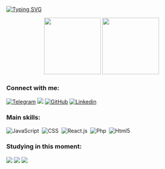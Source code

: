 [![Typing SVG](https://readme-typing-svg.herokuapp.com/?color=F5FFFA&size=35&center=true&vCenter=true&width=1000&lines=Hello,+my+name+is+Carlos+André+:%29!;Front-End+developer+from+Brazil;Be+Welcome!+<3)](https://git.io/typing-svg)

<div align="center">
  <img height="150em" src="https://github-readme-stats.vercel.app/api?username=cavdrew&show_icons=true&theme=dracula&include_all_commits=true&count_private=truecolor=F5FFFA&icon_color=F5FFFA&text_color=F5FFFA&bg_color=0d1117"/>
  <img height="150em" src="https://github-readme-stats.vercel.app/api/top-langs/?username=cavdrew&layout=compact&langs_count=7&theme=draculacolor=F5FFFA4&icon_color=F5FFFA&text_color=F5FFFA&bg_color=0d1117"/>
</div>

### Connect with me:
 
<div > 

[![Telegram](https://img.shields.io/badge/Telegram-2CA5E0?style=for-the-badge&logo=telegram&logoColor=white/)](https://t.me/cavdrew)
<a href = "mailto:aderaldocaav@gmail.com"><img src="https://img.shields.io/badge/-Gmail-%23333?style=for-the-badge&logo=gmail&logoColor=white" target="_blank"></a>
[![GitHub](https://img.shields.io/badge/GitHub-100000?style=for-the-badge&logo=github&logoColor=white)](https://github.com/cavdrew)
[![Linkedin](https://img.shields.io/badge/LinkedIn-0077B5?style=for-the-badge&logo=linkedin&logoColor=white)](https://www.linkedin.com/in/carlosandre00/)
</div>

### Main skills:

<div style="display: inline_block">

![JavaScript](https://img.shields.io/badge/-JavaScript-0D1117?style=for-the-badge&logo=javascript&labelColor=0D1117)&nbsp;
![CSS](https://img.shields.io/badge/-CSS-0D1117?style=for-the-badge&logo=CSS3&logoColor=1572B6&labelColor=0D1117)&nbsp;
![React.js](https://img.shields.io/badge/-React.js-0D1117?style=for-the-badge&logo=react&labelColor=0D1117)&nbsp;
![Php](https://img.shields.io/badge/-php-0D1117?style=for-the-badge&logo=php&logoColor=purple&labelColor=0D1117)&nbsp; 
![Html5](https://img.shields.io/badge/HTML5-0D1117?style=for-the-badge&logo=html5&logoColor=White)
  

### Studying in this moment:

<img align="center" src="https://img.shields.io/badge/Python-14354C?style=for-the-badge&logo=python&logoColor=white"/>
<img align="center" src="https://img.shields.io/badge/Ruby-CC342D?style=for-the-badge&logo=ruby&logoColor=white"/>
<img align="center" src="https://img.shields.io/badge/Node.js-43853D?style=for-the-badge&logo=node.js&logoColor=white"/>


</div>

